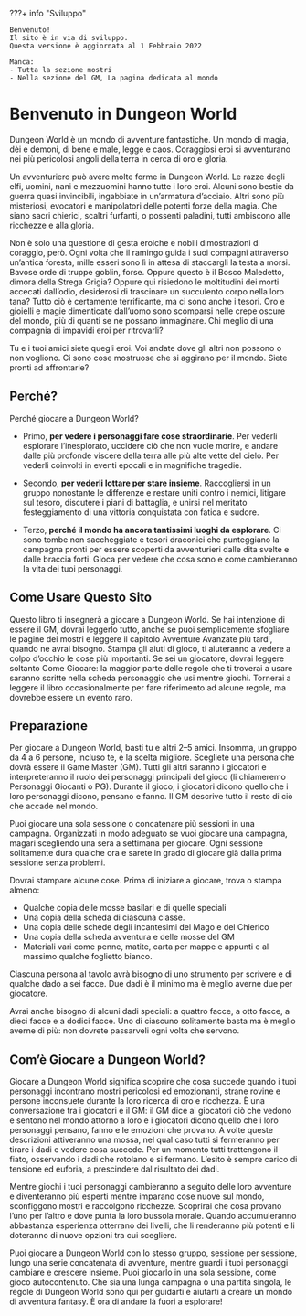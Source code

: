 ???+ info "Sviluppo"

    Benvenuto!  
    Il sito è in via di sviluppo.  
    Questa versione è aggiornata al 1 Febbraio 2022  
    
    Manca:
    - Tutta la sezione mostri
    - Nella sezione del GM, La pagina dedicata al mondo
 
# Benvenuto in Dungeon World

Dungeon World è un mondo di avventure fantastiche. 
Un mondo di magia, dèi e demoni, di bene e male, legge e caos. 
Coraggiosi eroi si avventurano nei più pericolosi angoli della terra in cerca di oro e gloria.

Un avventuriero può avere molte forme in Dungeon World.
Le razze degli elfi, uomini, nani e mezzuomini hanno tutte i loro eroi.
Alcuni sono bestie da guerra quasi invincibili, ingabbiate in un’armatura d’acciaio.
Altri sono più misteriosi, evocatori e manipolatori delle potenti forze della magia.
Che siano sacri chierici, scaltri furfanti, o possenti paladini, tutti ambiscono alle ricchezze e alla gloria.

Non è solo una questione di gesta eroiche e nobili dimostrazioni di coraggio, però.
Ogni volta che il ramingo guida i suoi compagni attraverso un’antica foresta,
mille esseri sono lì in attesa di staccargli la testa a morsi.
Bavose orde di truppe goblin, forse. Oppure questo è il Bosco Maledetto,
dimora della Strega Grigia? Oppure qui risiedono le moltitudini dei morti accecati dall’odio,
desiderosi di trascinare un succulento corpo nella loro tana? Tutto ciò è certamente terrificante,
ma ci sono anche i tesori. Oro e gioielli e magie dimenticate dall’uomo sono scomparsi
nelle crepe oscure del mondo, più di quanti se ne possano immaginare.
Chi meglio di una compagnia di impavidi eroi per ritrovarli?

Tu e i tuoi amici siete quegli eroi.
Voi andate dove gli altri non possono o non vogliono.
Ci sono cose mostruose che si aggirano per il mondo.
Siete pronti ad affrontarle?

## Perché?
Perché giocare a Dungeon World?

* Primo, **per vedere i personaggi fare cose straordinarie**. Per vederli esplorare l’inesplorato, uccidere ciò che non vuole morire, e andare dalle più profonde viscere della terra alle più alte vette del cielo. Per vederli coinvolti in eventi epocali e in magnifiche tragedie.

* Secondo, **per vederli lottare per stare insieme**. Raccogliersi in un gruppo nonostante le differenze e restare uniti contro i nemici, litigare sul tesoro, discutere i piani di battaglia, e unirsi nel meritato festeggiamento di una vittoria conquistata con fatica e sudore.

* Terzo, **perché il mondo ha ancora tantissimi luoghi da esplorare**. Ci sono tombe non saccheggiate e tesori draconici che punteggiano la campagna pronti per essere scoperti da avventurieri dalle dita svelte e dalle braccia forti. Gioca per vedere che cosa sono e come cambieranno la vita dei tuoi personaggi.

## Come Usare Questo Sito
Questo libro ti insegnerà a giocare a Dungeon World. Se hai intenzione di essere il GM, dovrai leggerlo tutto, anche se puoi semplicemente sfogliare le pagine dei mostri e leggere il capitolo Avventure Avanzate più tardi, quando ne avrai bisogno. Stampa gli aiuti di gioco, ti aiuteranno a vedere a colpo d’occhio le cose più importanti. Se sei un giocatore, dovrai leggere soltanto Come Giocare: la maggior parte delle regole che ti troverai a usare saranno scritte nella scheda personaggio che usi mentre giochi. Tornerai a leggere il libro occasionalmente per fare riferimento ad alcune regole, ma dovrebbe essere un evento raro.

## Preparazione
Per giocare a Dungeon World, basti tu e altri 2–5 amici. Insomma, un gruppo da 4 a 6 persone, incluso te, è la scelta migliore. Scegliete una persona che dovrà essere il Game Master (GM). Tutti gli altri saranno i giocatori e interpreteranno il ruolo dei personaggi principali del gioco (li chiameremo Personaggi Giocanti o PG). Durante il gioco, i giocatori dicono quello che i loro personaggi dicono, pensano e fanno. Il GM descrive tutto il resto di ciò che accade nel mondo.

Puoi giocare una sola sessione o concatenare più sessioni in una campagna. Organizzati in modo adeguato se vuoi giocare una campagna, magari scegliendo una sera a settimana per giocare. Ogni sessione solitamente dura qualche ora e sarete in grado di giocare già dalla prima sessione senza problemi.

Dovrai stampare alcune cose. Prima di iniziare a giocare, trova o stampa almeno:

* Qualche copia delle mosse basilari e di quelle speciali
* Una copia della scheda di ciascuna classe.
* Una copia delle schede degli incantesimi del Mago e del Chierico
* Una copia della scheda avventura e delle mosse del GM
* Materiali vari come penne, matite, carta per mappe e appunti e al massimo qualche foglietto bianco.

Ciascuna persona al tavolo avrà bisogno di uno strumento per scrivere e di qualche dado a sei facce. Due dadi è il minimo ma è meglio averne due per giocatore.

Avrai anche bisogno di alcuni dadi speciali: a quattro facce, a otto facce, a dieci facce e a dodici facce. Uno di ciascuno solitamente basta ma è meglio averne di più: non dovrete passarveli ogni volta che servono.

## Com’è Giocare a Dungeon World?
Giocare a Dungeon World significa scoprire che cosa succede quando i tuoi personaggi incontrano mostri pericolosi ed emozionanti, strane rovine e persone inconsuete durante la loro ricerca di oro e ricchezza. È una conversazione tra i giocatori e il GM: il GM dice ai giocatori ciò che vedono e sentono nel mondo attorno a loro e i giocatori dicono quello che i loro personaggi pensano, fanno e le emozioni che provano. A volte queste descrizioni attiveranno una mossa, nel qual caso tutti si fermeranno per tirare i dadi e vedere cosa succede. Per un momento tutti trattengono il fiato, osservando i dadi che rotolano e si fermano. L’esito è sempre carico di tensione ed euforia, a prescindere dal risultato dei dadi.

Mentre giochi i tuoi personaggi cambieranno a seguito delle loro avventure e diventeranno più esperti mentre imparano cose nuove sul mondo, sconfiggono mostri e raccolgono ricchezze. Scoprirai che cosa provano l’uno per l’altro e dove punta la loro bussola morale. Quando accumuleranno abbastanza esperienza otterrano dei livelli, che li renderanno più potenti e li doteranno di nuove opzioni tra cui scegliere.

Puoi giocare a Dungeon World con lo stesso gruppo, sessione per sessione, lungo una serie concatenata di avventure, mentre guardi i tuoi personaggi cambiare e crescere insieme. Puoi giocarlo in una sola sessione, come gioco autocontenuto. Che sia una lunga campagna o una partita singola, le regole di Dungeon World sono qui per guidarti e aiutarti a creare un mondo di avventura fantasy. È ora di andare là fuori a esplorare!